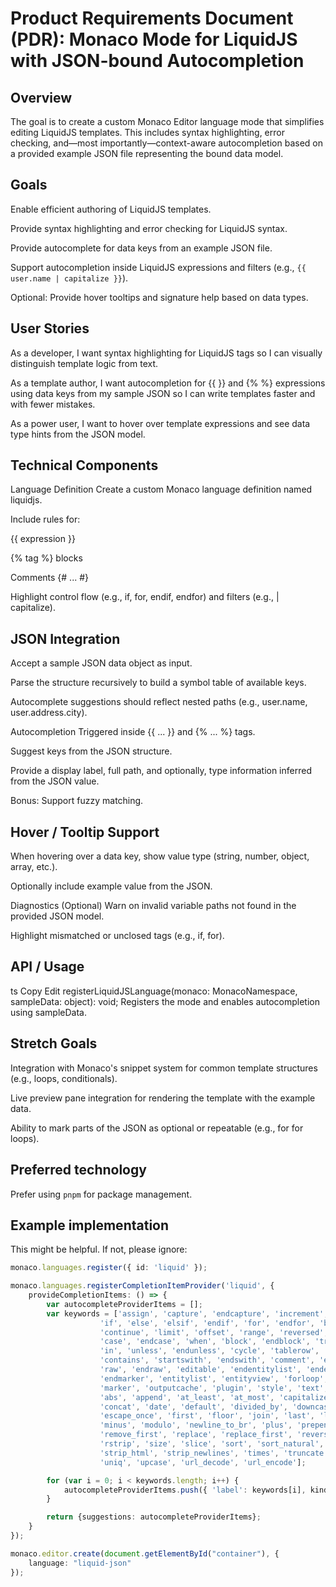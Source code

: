 # Product Requirements Document (PDR): Monaco Mode for LiquidJS with JSON-bound Autocompletion

## Overview

The goal is to create a custom Monaco Editor language mode that simplifies editing LiquidJS templates. This includes syntax highlighting, error checking, and—most importantly—context-aware autocompletion based on a provided example JSON file representing the bound data model.

## Goals

Enable efficient authoring of LiquidJS templates.

Provide syntax highlighting and error checking for LiquidJS syntax.

Provide autocomplete for data keys from an example JSON file.

Support autocompletion inside LiquidJS expressions and filters (e.g., `{{ user.name | capitalize }}`).

Optional: Provide hover tooltips and signature help based on data types.

## User Stories

As a developer, I want syntax highlighting for LiquidJS tags so I can visually distinguish template logic from text.

As a template author, I want autocompletion for {{ }} and {% %} expressions using data keys from my sample JSON so I can write templates faster and with fewer mistakes.

As a power user, I want to hover over template expressions and see data type hints from the JSON model.

## Technical Components

Language Definition
Create a custom Monaco language definition named liquidjs.

Include rules for:

{{ expression }}

{% tag %} blocks

Comments {# ... #}

Highlight control flow (e.g., if, for, endif, endfor) and filters (e.g., | capitalize).

## JSON Integration
Accept a sample JSON data object as input.

Parse the structure recursively to build a symbol table of available keys.

Autocomplete suggestions should reflect nested paths (e.g., user.name, user.address.city).

Autocompletion
Triggered inside {{ ... }} and {% ... %} tags.

Suggest keys from the JSON structure.

Provide a display label, full path, and optionally, type information inferred from the JSON value.

Bonus: Support fuzzy matching.

## Hover / Tooltip Support
When hovering over a data key, show value type (string, number, object, array, etc.).

Optionally include example value from the JSON.

Diagnostics (Optional)
Warn on invalid variable paths not found in the provided JSON model.

Highlight mismatched or unclosed tags (e.g., if, for).

## API / Usage
ts
Copy
Edit
registerLiquidJSLanguage(monaco: MonacoNamespace, sampleData: object): void;
Registers the mode and enables autocompletion using sampleData.

## Stretch Goals
Integration with Monaco's snippet system for common template structures (e.g., loops, conditionals).

Live preview pane integration for rendering the template with the example data.

Ability to mark parts of the JSON as optional or repeatable (e.g., for for loops).

## Preferred technology

Prefer using `pnpm` for package management.

## Example implementation

This might be helpful. If not, please ignore:

```ts
monaco.languages.register({ id: 'liquid' });

monaco.languages.registerCompletionItemProvider('liquid', {
    provideCompletionItems: () => {
        var autocompleteProviderItems = [];
        var keywords = ['assign', 'capture', 'endcapture', 'increment', 'decrement',
                    'if', 'else', 'elsif', 'endif', 'for', 'endfor', 'break',
                    'continue', 'limit', 'offset', 'range', 'reversed', 'cols',
                    'case', 'endcase', 'when', 'block', 'endblock', 'true', 'false',
                    'in', 'unless', 'endunless', 'cycle', 'tablerow', 'endtablerow',
                    'contains', 'startswith', 'endswith', 'comment', 'endcomment',
                    'raw', 'endraw', 'editable', 'endentitylist', 'endentityview', 'endinclude',
                    'endmarker', 'entitylist', 'entityview', 'forloop', 'image', 'include',
                    'marker', 'outputcache', 'plugin', 'style', 'text', 'widget',
                    'abs', 'append', 'at_least', 'at_most', 'capitalize', 'ceil', 'compact',
                    'concat', 'date', 'default', 'divided_by', 'downcase', 'escape',
                    'escape_once', 'first', 'floor', 'join', 'last', 'lstrip', 'map',
                    'minus', 'modulo', 'newline_to_br', 'plus', 'prepend', 'remove',
                    'remove_first', 'replace', 'replace_first', 'reverse', 'round',
                    'rstrip', 'size', 'slice', 'sort', 'sort_natural', 'split', 'strip',
                    'strip_html', 'strip_newlines', 'times', 'truncate', 'truncatewords',
                    'uniq', 'upcase', 'url_decode', 'url_encode'];

        for (var i = 0; i < keywords.length; i++) {
            autocompleteProviderItems.push({ 'label': keywords[i], kind: monaco.languages.CompletionItemKind.Keyword });
        }

        return {suggestions: autocompleteProviderItems};
    }
});

monaco.editor.create(document.getElementById("container"), {
	language: "liquid-json"
});
  
```
